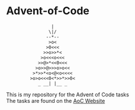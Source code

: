 # Advent-of-Code 

```
                 | 
                \|/ 
               --*-- 
                >o< 
               >0<<< 
              >>o>>*< 
             >o<<<o<<< 
            >>@>*<<0<<< 
           >o>>@>>>o>o<< 
          >*>>*<o<@<o<<<< 
         >o>o<<<0<*>>*>>0< 
            _ __| |__ _
```


This is my repository for the Advent of Code tasks  
The tasks are found on the [AoC Website](https://adventofcode.com/)
